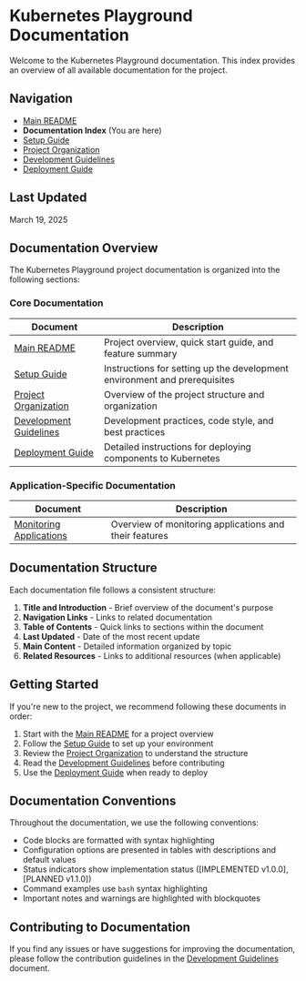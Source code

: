 # Kubernetes Playground Documentation

Welcome to the Kubernetes Playground documentation. This index provides an overview of all available documentation for the project.

## Navigation

- [Main README](../README.md)
- **Documentation Index** (You are here)
- [Setup Guide](setup.md)
- [Project Organization](project_organization.md)
- [Development Guidelines](development.md)
- [Deployment Guide](deployment.md)

## Last Updated

March 19, 2025

## Documentation Overview

The Kubernetes Playground project documentation is organized into the following sections:

### Core Documentation

| Document | Description |
|----------|-------------|
| [Main README](../README.md) | Project overview, quick start guide, and feature summary |
| [Setup Guide](setup.md) | Instructions for setting up the development environment and prerequisites |
| [Project Organization](project_organization.md) | Overview of the project structure and organization |
| [Development Guidelines](development.md) | Development practices, code style, and best practices |
| [Deployment Guide](deployment.md) | Detailed instructions for deploying components to Kubernetes |

### Application-Specific Documentation

| Document | Description |
|----------|-------------|
| [Monitoring Applications](../apps/monitoring/README.md) | Overview of monitoring applications and their features |

## Documentation Structure

Each documentation file follows a consistent structure:

1. **Title and Introduction** - Brief overview of the document's purpose
2. **Navigation Links** - Links to related documentation
3. **Table of Contents** - Quick links to sections within the document
4. **Last Updated** - Date of the most recent update
5. **Main Content** - Detailed information organized by topic
6. **Related Resources** - Links to additional resources (when applicable)

## Getting Started

If you're new to the project, we recommend following these documents in order:

1. Start with the [Main README](../README.md) for a project overview
2. Follow the [Setup Guide](setup.md) to set up your environment
3. Review the [Project Organization](project_organization.md) to understand the structure
4. Read the [Development Guidelines](development.md) before contributing
5. Use the [Deployment Guide](deployment.md) when ready to deploy

## Documentation Conventions

Throughout the documentation, we use the following conventions:

- Code blocks are formatted with syntax highlighting
- Configuration options are presented in tables with descriptions and default values
- Status indicators show implementation status ([IMPLEMENTED v1.0.0], [PLANNED v1.1.0])
- Command examples use `bash` syntax highlighting
- Important notes and warnings are highlighted with blockquotes

## Contributing to Documentation

If you find any issues or have suggestions for improving the documentation, please follow the contribution guidelines in the [Development Guidelines](development.md) document.
